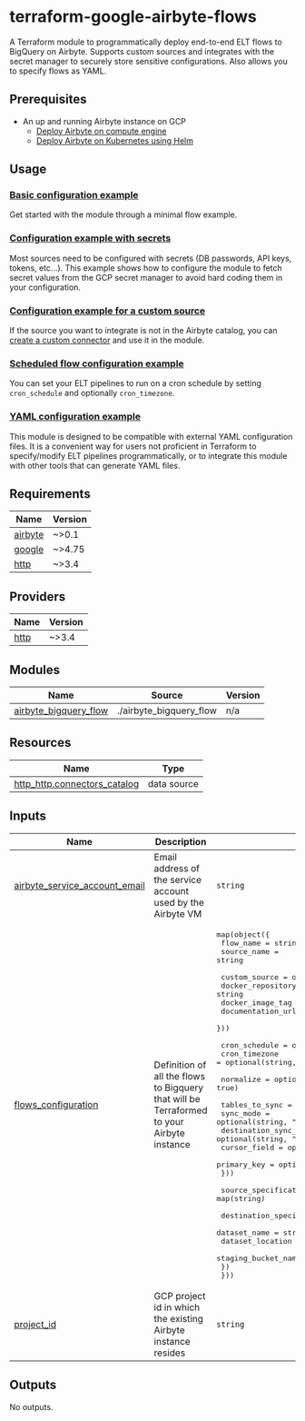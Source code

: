 # terraform-google-airbyte-flows

A Terraform module to programmatically deploy end-to-end ELT flows to BigQuery on Airbyte.
Supports custom sources and integrates with the secret manager to securely store sensitive configurations. Also allows you to specify flows as YAML.

## Prerequisites

- An up and running Airbyte instance on GCP
  - [Deploy Airbyte on compute engine](https://docs.airbyte.com/deploying-airbyte/on-gcp-compute-engine/)
  - [Deploy Airbyte on Kubernetes using Helm](https://docs.airbyte.com/deploying-airbyte/on-kubernetes-via-helm)

## Usage

### [Basic configuration example](https://github.com/artefactory/terraform-google-airbyte-flows/blob/main/examples/basic/basic_flows.tf)

Get started with the module through a minimal flow example.

### [Configuration example with secrets](https://github.com/artefactory/terraform-google-airbyte-flows/blob/main/examples/secret/flows_with_secrets.tf)

Most sources need to be configured with secrets (DB passwords, API keys, tokens, etc...). This example shows how to configure the module to fetch secret values from the GCP secret manager to avoid hard coding them in your configuration.

### [Configuration example for a custom source](https://github.com/artefactory/terraform-google-airbyte-flows/blob/main/examples/custom_source/custom_source_flows.tf)

If the source you want to integrate is not in the Airbyte catalog, you can [create a custom connector](https://docs.airbyte.com/connector-development/) and use it in the module.

### [Scheduled flow configuration example](https://github.com/artefactory/terraform-google-airbyte-flows/blob/main/examples/scheduled_flow/scheduled_flows.tf.tf)

You can set your ELT pipelines to run on a cron schedule by setting `cron_schedule` and optionally `cron_timezone`.

### [YAML configuration example](https://github.com/artefactory/terraform-google-airbyte-flows/blob/main/examples/yaml/yaml_defined_flows.tf)

This module is designed to be compatible with external YAML configuration files. It is a convenient way for users not proficient in Terraform to specify/modify ELT pipelines programmatically, or to integrate this module with other tools that can generate YAML files.

## Requirements

| Name | Version |
|------|---------|
| <a name="requirement_airbyte"></a> [airbyte](#requirement\_airbyte) | ~>0.1 |
| <a name="requirement_google"></a> [google](#requirement\_google) | ~>4.75 |
| <a name="requirement_http"></a> [http](#requirement\_http) | ~>3.4 |

## Providers

| Name | Version |
|------|---------|
| <a name="provider_http"></a> [http](#provider\_http) | ~>3.4 |

## Modules

| Name | Source | Version |
|------|--------|---------|
| <a name="module_airbyte_bigquery_flow"></a> [airbyte\_bigquery\_flow](#module\_airbyte\_bigquery\_flow) | ./airbyte_bigquery_flow | n/a |

## Resources

| Name | Type |
|------|------|
| [http_http.connectors_catalog](https://registry.terraform.io/providers/hashicorp/http/latest/docs/data-sources/http) | data source |

## Inputs

| Name | Description | Type | Default | Required |
|------|-------------|------|---------|:--------:|
| <a name="input_airbyte_service_account_email"></a> [airbyte\_service\_account\_email](#input\_airbyte\_service\_account\_email) | Email address of the service account used by the Airbyte VM | `string` | n/a | yes |
| <a name="input_flows_configuration"></a> [flows\_configuration](#input\_flows\_configuration) | Definition of all the flows to Bigquery that will be Terraformed to your Airbyte instance | <pre>map(object({<br>    flow_name   = string<br>    source_name = string<br><br>    custom_source = optional(object({<br>      docker_repository = string<br>      docker_image_tag  = string<br>      documentation_url = string<br>    }))<br><br>    cron_schedule = optional(string, "manual")<br>    cron_timezone = optional(string, "UTC")<br><br>    normalize = optional(bool, true)<br><br>    tables_to_sync = map(object({<br>      sync_mode             = optional(string, "full_refresh")<br>      destination_sync_mode = optional(string, "append")<br>      cursor_field          = optional(string)<br>      primary_key           = optional(string)<br>    }))<br><br>    source_specification = map(string)<br><br>    destination_specification = object({<br>      dataset_name        = string<br>      dataset_location    = string<br>      staging_bucket_name = string<br>    })<br>  }))</pre> | n/a | yes |
| <a name="input_project_id"></a> [project\_id](#input\_project\_id) | GCP project id in which the existing Airbyte instance resides | `string` | n/a | yes |

## Outputs

No outputs.

